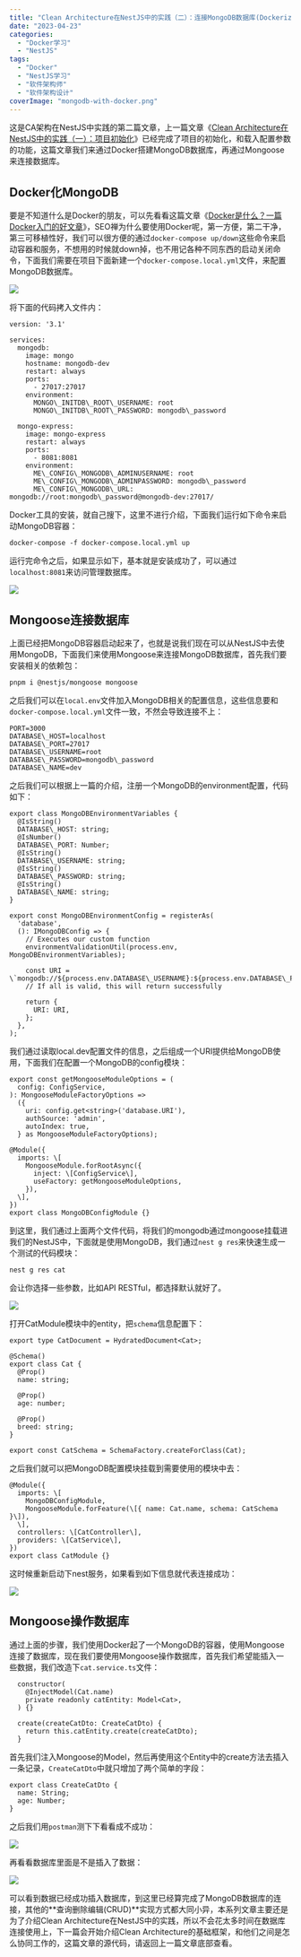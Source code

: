 ```yaml
---
title: "Clean Architecture在NestJS中的实践（二）：连接MongoDB数据库(Dockerization)"
date: "2023-04-23"
categories: 
  - "Docker学习"
  - "NestJS"
tags: 
  - "Docker"
  - "NestJS学习"
  - "软件架构师"
  - "软件架构设计"
coverImage: "mongodb-with-docker.png"
---
```


这是CA架构在NestJS中实践的第二篇文章，上一篇文章《[Clean Architecture在NestJS中的实践（一）：项目初始化](http://clean-architecture-with-nestjs-best-practice-init)》已经完成了项目的初始化，和载入配置参数的功能，这篇文章我们来通过Docker搭建MongoDB数据库，再通过Mongoose来连接数据库。

## Docker化MongoDB

要是不知道什么是Docker的朋友，可以先看看这篇文章《[Docker是什么？一篇Docker入门的好文章](https://www.seozen.top/docker-introduction.html)》，SEO禅为什么要使用Docker呢，第一方便，第二干净，第三可移植性好，我们可以很方便的通过`docker-compose up/down`这些命令来启动容器和服务，不想用的时候就down掉，也不用记各种不同东西的启动关闭命令，下面我们需要在项目下面新建一个`docker-compose.local.yml`文件，来配置MongoDB数据库。

![](images/image-29.png)

将下面的代码拷入文件内：
```
version: '3.1'

services:
  mongodb:
    image: mongo
    hostname: mongodb-dev
    restart: always
    ports:
      - 27017:27017
    environment:
      MONGO\_INITDB\_ROOT\_USERNAME: root
      MONGO\_INITDB\_ROOT\_PASSWORD: mongodb\_password

  mongo-express:
    image: mongo-express
    restart: always
    ports:
      - 8081:8081
    environment:
      ME\_CONFIG\_MONGODB\_ADMINUSERNAME: root
      ME\_CONFIG\_MONGODB\_ADMINPASSWORD: mongodb\_password
      ME\_CONFIG\_MONGODB\_URL: mongodb://root:mongodb\_password@mongodb-dev:27017/
```
Docker工具的安装，就自己搜下，这里不进行介绍，下面我们运行如下命令来启动MongoDB容器：
```
docker-compose -f docker-compose.local.yml up
```
运行完命令之后，如果显示如下，基本就是安装成功了，可以通过`localhost:8081`来访问管理数据库。

![](images/image-30.png)

## Mongoose连接数据库

上面已经把MongoDB容器启动起来了，也就是说我们现在可以从NestJS中去使用MongoDB，下面我们来使用Mongoose来连接MongoDB数据库，首先我们要安装相关的依赖包：
```
pnpm i @nestjs/mongoose mongoose
```
之后我们可以在`local.env`文件加入MongoDB相关的配置信息，这些信息要和`docker-compose.local.yml`文件一致，不然会导致连接不上：
```
PORT=3000
DATABASE\_HOST=localhost
DATABASE\_PORT=27017 
DATABASE\_USERNAME=root
DATABASE\_PASSWORD=mongodb\_password
DATABASE\_NAME=dev
```
之后我们可以根据上一篇的介绍，注册一个MongoDB的environment配置，代码如下：
```
export class MongoDBEnvironmentVariables {
  @IsString()
  DATABASE\_HOST: string;
  @IsNumber()
  DATABASE\_PORT: Number;
  @IsString()
  DATABASE\_USERNAME: string;
  @IsString()
  DATABASE\_PASSWORD: string;
  @IsString()
  DATABASE\_NAME: string;
}

export const MongoDBEnvironmentConfig = registerAs(
  'database',
  (): IMongoDBConfig => {
    // Executes our custom function
    environmentValidationUtil(process.env, MongoDBEnvironmentVariables);

    const URI = \`mongodb://${process.env.DATABASE\_USERNAME}:${process.env.DATABASE\_PASSWORD}@${process.env.DATABASE\_HOST}:${process.env.DATABASE\_PORT}/${process.env.DATABASE\_NAME}\`;
    // If all is valid, this will return successfully

    return {
      URI: URI,
    };
  },
);
```
我们通过读取local.dev配置文件的信息，之后组成一个URI提供给MongoDB使用，下面我们在配置一个MongoDB的config模块：
```
export const getMongooseModuleOptions = (
  config: ConfigService,
): MongooseModuleFactoryOptions =>
  ({
    uri: config.get<string>('database.URI'),
    authSource: 'admin',
    autoIndex: true,
  } as MongooseModuleFactoryOptions);

@Module({
  imports: \[
    MongooseModule.forRootAsync({
      inject: \[ConfigService\],
      useFactory: getMongooseModuleOptions,
    }),
  \],
})
export class MongoDBConfigModule {}
```
到这里，我们通过上面两个文件代码，将我们的mongodb通过mongoose挂载进我们的NestJS中，下面就是使用MongoDB，我们通过`nest g res`来快速生成一个测试的代码模块：
```
nest g res cat
```
会让你选择一些参数，比如API RESTful，都选择默认就好了。

![](images/image-31.png)

打开CatModule模块中的entity，把`schema`信息配置下：
```
export type CatDocument = HydratedDocument<Cat>;

@Schema()
export class Cat {
  @Prop()
  name: string;

  @Prop()
  age: number;

  @Prop()
  breed: string;
}

export const CatSchema = SchemaFactory.createForClass(Cat);
```
之后我们就可以把MongoDB配置模块挂载到需要使用的模块中去：
```
@Module({
  imports: \[
    MongoDBConfigModule,
    MongooseModule.forFeature(\[{ name: Cat.name, schema: CatSchema }\]),
  \],
  controllers: \[CatController\],
  providers: \[CatService\],
})
export class CatModule {}
```
这时候重新启动下nest服务，如果看到如下信息就代表连接成功：

![](images/image-32.png)

## Mongoose操作数据库

通过上面的步骤，我们使用Docker起了一个MongoDB的容器，使用Mongoose连接了数据库，现在我们要使用Mongoose操作数据库，首先我们希望能插入一些数据，我们改造下`cat.service.ts`文件：
```
  constructor(
    @InjectModel(Cat.name)
    private readonly catEntity: Model<Cat>,
  ) {}

  create(createCatDto: CreateCatDto) {
    return this.catEntity.create(createCatDto);
  }
```
首先我们注入Mongoose的Model，然后再使用这个Entity中的create方法去插入一条记录，`CreateCatDto`中就只增加了两个简单的字段：
```
export class CreateCatDto {
  name: String;
  age: Number;
}
```
之后我们用`postman`测下下看看成不成功：

![](images/image-33.png)

再看看数据库里面是不是插入了数据：

![](images/image-34.png)

可以看到数据已经成功插入数据库，到这里已经算完成了MongoDB数据库的连接，其他的**查询删除编辑(CRUD)**实现方式都大同小异，本系列文章主要还是为了介绍Clean Architecture在NestJS中的实践，所以不会花太多时间在数据库连接使用上，下一篇会开始介绍Clean Architecture的基础框架，和他们之间是怎么协同工作的，这篇文章的源代码，请返回上一篇文章底部查看。
